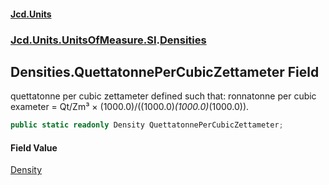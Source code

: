 #### [Jcd.Units](index 'index')
### [Jcd.Units.UnitsOfMeasure.SI](Jcd.Units.UnitsOfMeasure.SI 'Jcd.Units.UnitsOfMeasure.SI').[Densities](Densities 'Jcd.Units.UnitsOfMeasure.SI.Densities')

## Densities.QuettatonnePerCubicZettameter Field

quettatonne per cubic zettameter defined such that: ronnatonne per cubic exameter = Qt/Zm³ ×
(1000.0)/((1000.0)*(1000.0)*(1000.0)).

```csharp
public static readonly Density QuettatonnePerCubicZettameter;
```

#### Field Value
[Density](Density 'Jcd.Units.UnitTypes.Density')